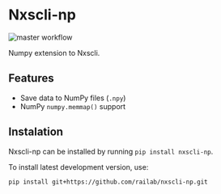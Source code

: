 # Nxscli-np
![master workflow](https://github.com/railab/nxscli-np/actions/workflows/master.yml/badge.svg)

Numpy extension to Nxscli.

## Features

* Save data to NumPy files (`.npy`)
* NumPy `numpy.memmap()` support

## Instalation

Nxscli-np can be installed by running `pip install nxscli-np`.

To install latest development version, use:

`pip install git+https://github.com/railab/nxscli-np.git`
